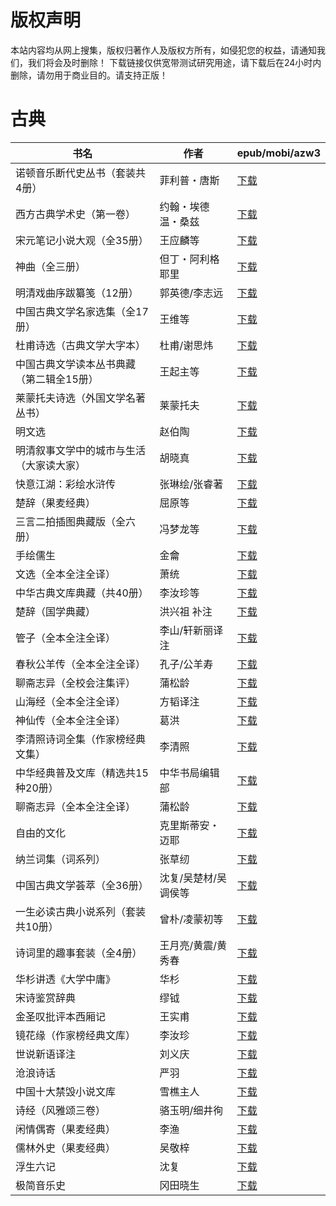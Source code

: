 # 版权声明

本站内容均从网上搜集，版权归著作人及版权方所有，如侵犯您的权益，请通知我们，我们将会及时删除！ 下载链接仅供宽带测试研究用途，请下载后在24小时内删除，请勿用于商业目的。请支持正版！

# 古典

| 书名 | 作者 | epub/mobi/azw3 |
| --- | --- | --- |
| 诺顿音乐断代史丛书（套装共4册） | 菲利普・唐斯 | [下载](https://url89.ctfile.com/f/31084289-1375492282-3fa830?p=8866) |
| 西方古典学术史（第一卷） | 约翰・埃德温・桑兹 | [下载](https://url89.ctfile.com/f/31084289-1375497643-d4630d?p=8866) |
| 宋元笔记小说大观（全35册） | 王应麟等 | [下载](https://url89.ctfile.com/f/31084289-1375498384-f7c5ec?p=8866) |
| 神曲（全三册） | 但丁・阿利格耶里 | [下载](https://url89.ctfile.com/f/31084289-1375498975-8ae0b3?p=8866) |
| 明清戏曲序跋纂笺（12册） | 郭英德/李志远 | [下载](https://url89.ctfile.com/f/31084289-1375499515-e7ed9c?p=8866) |
| 中国古典文学名家选集（全17册） | 王维等 | [下载](https://url89.ctfile.com/f/31084289-1375502398-fe5b0d?p=8866) |
| 杜甫诗选（古典文学大字本） | 杜甫/谢思炜 | [下载](https://url89.ctfile.com/f/31084289-1375504429-062f6a?p=8866) |
| 中国古典文学读本丛书典藏（第二辑全15册） | 王起主等 | [下载](https://url89.ctfile.com/f/31084289-1375508965-0eb459?p=8866) |
| 莱蒙托夫诗选（外国文学名著丛书） | 莱蒙托夫 | [下载](https://url89.ctfile.com/f/31084289-1375509073-d17c81?p=8866) |
| 明文选 | 赵伯陶 | [下载](https://url89.ctfile.com/f/31084289-1375510711-3cd429?p=8866) |
| 明清叙事文学中的城市与生活（大家读大家） | 胡晓真 | [下载](https://url89.ctfile.com/f/31084289-1357003978-424fb6?p=8866) |
| 快意江湖：彩绘水浒传 | 张琳绘/张睿著 | [下载](https://url89.ctfile.com/f/31084289-1356999922-583382?p=8866) |
| 楚辞（果麦经典） | 屈原等 | [下载](https://url89.ctfile.com/f/31084289-1356999010-1d65d7?p=8866) |
| 三言二拍插图典藏版（全六册） | 冯梦龙等 | [下载](https://url89.ctfile.com/f/31084289-1356990106-7735f0?p=8866) |
| 手绘儒生 | 金龠 | [下载](https://url89.ctfile.com/f/31084289-1356987880-6e72c2?p=8866) |
| 文选（全本全注全译） | 萧统 | [下载](https://url89.ctfile.com/f/31084289-1356984844-35174d?p=8866) |
| 中华古典文库典藏（共40册） | 李汝珍等 | [下载](https://url89.ctfile.com/f/31084289-1357054597-4de0db?p=8866) |
| 楚辞（国学典藏） | 洪兴祖 补注 | [下载](https://url89.ctfile.com/f/31084289-1357051618-b00af4?p=8866) |
| 管子（全本全注全译） | 李山/轩新丽译注 | [下载](https://url89.ctfile.com/f/31084289-1357047976-8c4088?p=8866) |
| 春秋公羊传（全本全注全译） | 孔子/公羊寿 | [下载](https://url89.ctfile.com/f/31084289-1357046404-436973?p=8866) |
| 聊斋志异（全校会注集评） | 蒲松龄 | [下载](https://url89.ctfile.com/f/31084289-1357046074-8abd51?p=8866) |
| 山海经（全本全注全译） | 方韬译注 | [下载](https://url89.ctfile.com/f/31084289-1357045717-0dadd0?p=8866) |
| 神仙传（全本全注全译） | 葛洪 | [下载](https://url89.ctfile.com/f/31084289-1357045663-b8eb2f?p=8866) |
| 李清照诗词全集（作家榜经典文集） | 李清照 | [下载](https://url89.ctfile.com/f/31084289-1357043665-bf40ed?p=8866) |
| 中华经典普及文库（精选共15种20册） | 中华书局编辑部 | [下载](https://url89.ctfile.com/f/31084289-1357043722-741e01?p=8866) |
| 聊斋志异（全本全注全译） | 蒲松龄 | [下载](https://url89.ctfile.com/f/31084289-1357042888-47daec?p=8866) |
| 自由的文化 | 克里斯蒂安・迈耶 | [下载](https://url89.ctfile.com/f/31084289-1357039615-5e2ce0?p=8866) |
| 纳兰词集（词系列） | 张草纫 | [下载](https://url89.ctfile.com/f/31084289-1357033222-a4ae5e?p=8866) |
| 中国古典文学荟萃（全36册） | 沈复/吴楚材/吴调侯等 | [下载](https://url89.ctfile.com/f/31084289-1357032133-b8e344?p=8866) |
| 一生必读古典小说系列（套装共10册） | 曾朴/凌蒙初等 | [下载](https://url89.ctfile.com/f/31084289-1357031902-43a76c?p=8866) |
| 诗词里的趣事套装（全4册） | 王月亮/黄震/黄秀春 | [下载](https://url89.ctfile.com/f/31084289-1357030606-0b3ab0?p=8866) |
| 华杉讲透《大学中庸》 | 华杉 | [下载](https://url89.ctfile.com/f/31084289-1357029907-e28d12?p=8866) |
| 宋诗鉴赏辞典 | 缪钺 | [下载](https://url89.ctfile.com/f/31084289-1357029934-f3d31f?p=8866) |
| 金圣叹批评本西厢记 | 王实甫 | [下载](https://url89.ctfile.com/f/31084289-1357028926-90d03b?p=8866) |
| 镜花缘（作家榜经典文库） | 李汝珍 | [下载](https://url89.ctfile.com/f/31084289-1357027699-5765f0?p=8866) |
| 世说新语译注 | 刘义庆 | [下载](https://url89.ctfile.com/f/31084289-1357026997-7dd4f3?p=8866) |
| 沧浪诗话 | 严羽 | [下载](https://url89.ctfile.com/f/31084289-1357024795-d844df?p=8866) |
| 中国十大禁毁小说文库 | 雪樵主人 | [下载](https://url89.ctfile.com/f/31084289-1357024510-63968c?p=8866) |
| 诗经（风雅颂三卷） | 骆玉明/细井徇 | [下载](https://url89.ctfile.com/f/31084289-1357021144-d46886?p=8866) |
| 闲情偶寄（果麦经典） | 李渔 | [下载](https://url89.ctfile.com/f/31084289-1357013896-9da2db?p=8866) |
| 儒林外史（果麦经典） | 吴敬梓 | [下载](https://url89.ctfile.com/f/31084289-1357008754-58ab37?p=8866) |
| 浮生六记 | 沈复 | [下载](https://url89.ctfile.com/f/31084289-1357008376-279b36?p=8866) |
| 极简音乐史 | 冈田晓生 | [下载](https://url89.ctfile.com/f/31084289-1357006222-875cfc?p=8866) |
